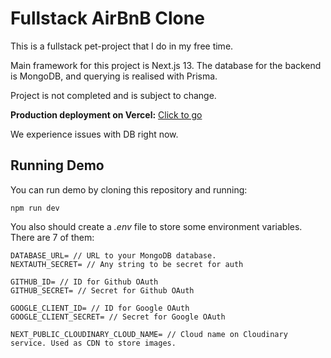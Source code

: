 # Fullstack AirBnB Clone

This is a fullstack pet-project that I do in my free time. 

Main framework for this project is Next.js 13. The database for the backend is MongoDB, and querying is realised 
with Prisma.

Project is not completed and is subject to change.

**Production deployment on Vercel:** [Click to go](http://booking-app-k0ndrateff.vercel.app/)

We experience issues with DB right now.

## Running Demo

You can run demo by cloning this repository and running:

```shell
npm run dev
```

You also should create a _.env_ file to store some environment variables. There are 7 of them:
```dotenv
DATABASE_URL= // URL to your MongoDB database.
NEXTAUTH_SECRET= // Any string to be secret for auth 

GITHUB_ID= // ID for Github OAuth
GITHUB_SECRET= // Secret for Github OAuth

GOOGLE_CLIENT_ID= // ID for Google OAuth
GOOGLE_CLIENT_SECRET= // Secret for Google OAuth

NEXT_PUBLIC_CLOUDINARY_CLOUD_NAME= // Cloud name on Cloudinary service. Used as CDN to store images.
```
